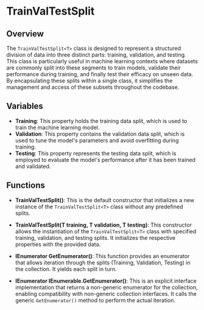 # TrainValTestSplit<T>

## Overview
The `TrainValTestSplit<T>` class is designed to represent a structured division of data into three distinct parts: training, validation, and testing. This class is particularly useful in machine learning contexts where datasets are commonly split into these segments to train models, validate their performance during training, and finally test their efficacy on unseen data. By encapsulating these splits within a single class, it simplifies the management and access of these subsets throughout the codebase.

## Variables
- **Training**: This property holds the training data split, which is used to train the machine learning model.
- **Validation**: This property contains the validation data split, which is used to tune the model's parameters and avoid overfitting during training.
- **Testing**: This property represents the testing data split, which is employed to evaluate the model's performance after it has been trained and validated.

## Functions
- **TrainValTestSplit()**: This is the default constructor that initializes a new instance of the `TrainValTestSplit<T>` class without any predefined splits.
  
- **TrainValTestSplit(T training, T validation, T testing)**: This constructor allows the instantiation of the `TrainValTestSplit<T>` class with specified training, validation, and testing splits. It initializes the respective properties with the provided data.

- **IEnumerator<T> GetEnumerator()**: This function provides an enumerator that allows iteration through the splits (Training, Validation, Testing) in the collection. It yields each split in turn.

- **IEnumerator IEnumerable.GetEnumerator()**: This is an explicit interface implementation that returns a non-generic enumerator for the collection, enabling compatibility with non-generic collection interfaces. It calls the generic `GetEnumerator()` method to perform the actual iteration.